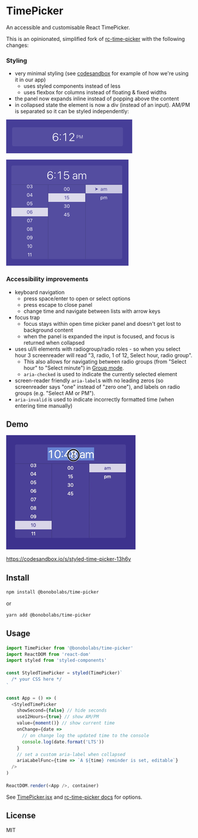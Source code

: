 # TimePicker

An accessible and customisable React TimePicker.

This is an opinionated, simplified fork of [rc-time-picker](https://react-component.github.io/time-picker/) with the following changes:

### Styling

- very minimal styling (see [codesandbox](https://codesandbox.io/s/styled-time-picker-13h6y) for example of how we're using it in our app)
  - uses styled components instead of less
  - uses flexbox for columns instead of floating & fixed widths
- the panel now expands inline instead of popping above the content
- in collapsed state the element is now a div (instead of an input). AM/PM is separated so it can be styled independently:

![Collapsed](./screenshots/collapsed.png)

![Expanded](./screenshots/expanded.png)

### Accessibility improvements

- keyboard navigation
  - press space/enter to open or select options
  - press escape to close panel
  - change time and navigate between lists with arrow keys
- focus trap
  - focus stays within open time picker panel and doesn't get lost to background content
  - when the panel is expanded the input is focused, and focus is returned when collapsed
- uses ul/li elements with radiogroup/radio roles - so when you select hour 3 screenreader will read "3, radio, 1 of 12, Select hour, radio group".
  - This also allows for navigating between radio groups (from "Select hour" to "Select minute") in [Group mode](https://www.apple.com/voiceover/info/guide/_1133.html#vo27943).
  - `aria-checked` is used to indicate the currently selected element
- screen-reader friendly `aria-label`s with no leading zeros (so screenreader says "one" instead of "zero one"), and labels on radio groups (e.g. "Select AM or PM").
- `aria-invalid` is used to indicate incorrectly formatted time (when entering time manually)

## Demo

![Demo](./screenshots/demo.gif)

https://codesandbox.io/s/styled-time-picker-13h6y

## Install

```bash
npm install @bonobolabs/time-picker
```

or

```bash
yarn add @bonobolabs/time-picker
```

## Usage

```js
import TimePicker from '@bonobolabs/time-picker'
import ReactDOM from 'react-dom'
import styled from 'styled-components'

const StyledTimePicker = styled(TimePicker)`
  /* your CSS here */
`

const App = () => (
  <StyledTimePicker
    showSecond={false} // hide seconds
    use12Hours={true} // show AM/PM
    value={moment()} // show current time
    onChange={date =>
      // on change log the updated time to the console
      console.log(date.format('LTS'))
    }
    // set a custom aria-label when collapsed
    ariaLabelFunc={time => `A ${time} reminder is set, editable`}
  />
)

ReactDOM.render(<App />, container)
```

See [TimePicker.jsx](./src/TimePicker.jsx) and [rc-time-picker docs](https://react-component.github.io/time-picker/#api) for options.

## License

MIT
